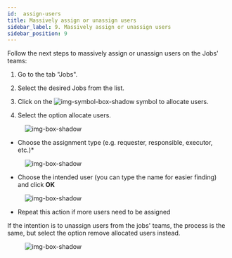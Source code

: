 ```yaml
---
id:  assign-users
title: Massively assign or unassign users
sidebar_label: 9. Massively assign or unassign users
sidebar_position: 9
---
```


Follow the next steps to massively assign or unassign users on the Jobs' teams:

1. Go to the tab "Jobs".

2. Select the desired Jobs from the list.

3. Click on the ![img-symbol-box-shadow](/img/university/project-management/project-management-lesson9-symbol-1.png) symbol to allocate users.

4. Select the option allocate users.

<figure>

![img-box-shadow](/img/university/project-management/project-management-lesson9-1.png)
<figcaption></figcaption>
</figure>

 

- Choose the assignment type (e.g. requester, responsible, executor, etc.)*

<figure>

![img-box-shadow](/img/university/project-management/project-management-lesson9-2.png)
<figcaption></figcaption>
</figure>

- Choose the intended user (you can type the name for easier finding) and click **OK**

<figure>

![img-box-shadow](/img/university/project-management/project-management-lesson9-3.png)
<figcaption></figcaption>
</figure>

- Repeat this action if more users need to be assigned

If the intention is to unassign users from the jobs' teams, the process is the same, but select the option remove allocated users instead.

<figure>

![img-box-shadow](/img/university/project-management/project-management-lesson9-4.png)
<figcaption></figcaption>
</figure>

